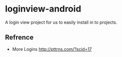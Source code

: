 # loginview-android
A login view project for us to easily install in to projects.

## Refrence
* More Logins http://pttrns.com/?scid=17
